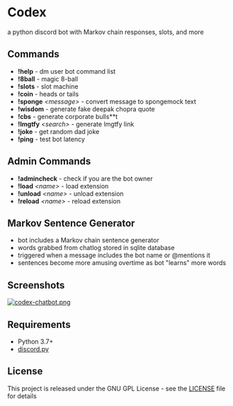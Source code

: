 # Codex
a python discord bot with Markov chain responses, slots, and more

## Commands
- **!help** - dm user bot command list
- **!8ball** - magic 8-ball
- **!slots** - slot machine
- **!coin** - heads or tails
- **!sponge** *\<message>* - convert message to spongemock text
- **!wisdom** - generate fake deepak chopra quote
- **!cbs** - generate corporate bulls**t
- **!lmgtfy** *\<search>* - generate lmgtfy link
- **!joke** - get random dad joke
- **!ping** - test bot latency

## Admin Commands
- **!admincheck** - check if you are the bot owner
- **!load** *\<name>* - load extension
- **!unload** *\<name>* - unload extension
- **!reload** *\<name>* - reload extension

## Markov Sentence Generator
- bot includes a Markov chain sentence generator
- words grabbed from chatlog stored in sqlite database
- triggered when a message includes the bot name or @mentions it
- sentences become more amusing overtime as bot "learns" more words

## Screenshots
[![codex-chatbot.png](https://i.imgur.com/dMXa1q0.png)](https://imgur.com/dMXa1q0)

## Requirements
* Python 3.7+
* [discord.py](https://github.com/Rapptz/discord.py)

## License
This project is released under the GNU GPL License - see the [LICENSE](LICENSE) file for details